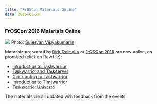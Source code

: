 ```yaml
---
title: "FrOSCon Materials Online"
date: 2016-08-24
---
```


### FrOSCon 2016 Materials Online 

![](../../images/froscon.jpg)
Photo: [Sujeevan Vijayakumaran](https://twitter.com/svijee)

Materials presented by [Dirk Deimeke](https://www.deimeke.net/dirk/blog/) at [FrOSCon 2016](https://froscon.org/) are now online, as promised (click on Raw file):

- [Introduction to Taskwarrior](https://github.com/GothenburgBitFactory/guides/blob/master/20160821_de_froscon-Introduction_to_Taskwarrior/tw-froscon16_introtw.pdf)
- [Taskwarrior and Taskserver](https://github.com/GothenburgBitFactory/guides/blob/master/20160820_de_froscon-Taskwarrior_and_Taskserver/tw-froscon16_tw+td.pdf)
- [Contributing to Taskwarrior](https://github.com/GothenburgBitFactory/guides/blob/master/20160820_de_froscon-Contributing_to_Taskwarrior/tw-froscon16_contribtw.pdf)
- [Introduction to Timewarrior](https://github.com/GothenburgBitFactory/guides/blob/master/20160820_de_froscon-Introduction_to_Timewarrior/tw-froscon16_introtimew.pdf)
- [Taskwarrior Universe](https://github.com/GothenburgBitFactory/guides/blob/master/20160820_de_froscon-Taskwarrior_Universe/tw-froscon16_twuniverse.pdf)

The materials are all updated with feedback from the events.
